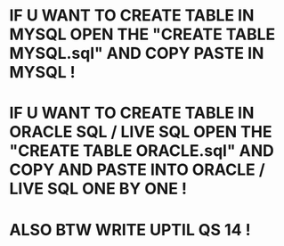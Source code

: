 # IF U WANT TO CREATE TABLE IN MYSQL OPEN THE "CREATE TABLE MYSQL.sql" AND COPY PASTE IN MYSQL !


# IF U WANT TO CREATE TABLE IN ORACLE SQL / LIVE SQL OPEN THE "CREATE TABLE ORACLE.sql" AND COPY AND PASTE INTO ORACLE / LIVE SQL ONE BY ONE !



# ALSO BTW WRITE UPTIL QS 14 !
